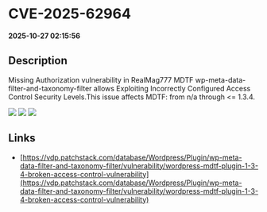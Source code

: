# CVE-2025-62964

**2025-10-27 02:15:56**

## Description
Missing Authorization vulnerability in RealMag777 MDTF wp-meta-data-filter-and-taxonomy-filter allows Exploiting Incorrectly Configured Access Control Security Levels.This issue affects MDTF: from n/a through <= 1.3.4.

![](https://img.shields.io/static/v1?label=Score&message=8.1&color=red)
![](https://img.shields.io/static/v1?label=Severity&message=HIGH&color=red)
![](https://img.shields.io/static/v1?label=CWE&message=Auth&color=green)

## Links
- [https://vdp.patchstack.com/database/Wordpress/Plugin/wp-meta-data-filter-and-taxonomy-filter/vulnerability/wordpress-mdtf-plugin-1-3-4-broken-access-control-vulnerability](https://vdp.patchstack.com/database/Wordpress/Plugin/wp-meta-data-filter-and-taxonomy-filter/vulnerability/wordpress-mdtf-plugin-1-3-4-broken-access-control-vulnerability)
